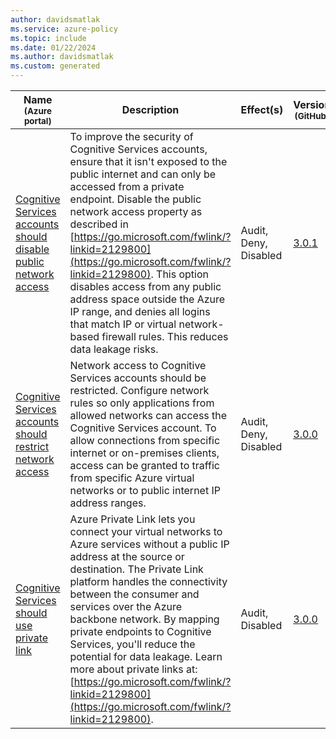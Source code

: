 ```yaml
---
author: davidsmatlak
ms.service: azure-policy
ms.topic: include
ms.date: 01/22/2024
ms.author: davidsmatlak
ms.custom: generated
---
```


|Name<br /><sub>(Azure portal)</sub> |Description |Effect(s) |Version<br /><sub>(GitHub)</sub> |
|---|---|---|---|
|[Cognitive Services accounts should disable public network access](https://portal.azure.com/#blade/Microsoft_Azure_Policy/PolicyDetailBlade/definitionId/%2Fproviders%2FMicrosoft.Authorization%2FpolicyDefinitions%2F0725b4dd-7e76-479c-a735-68e7ee23d5ca) |To improve the security of Cognitive Services accounts, ensure that it isn't exposed to the public internet and can only be accessed from a private endpoint. Disable the public network access property as described in [https://go.microsoft.com/fwlink/?linkid=2129800](https://go.microsoft.com/fwlink/?linkid=2129800). This option disables access from any public address space outside the Azure IP range, and denies all logins that match IP or virtual network-based firewall rules. This reduces data leakage risks. |Audit, Deny, Disabled |[3.0.1](https://github.com/Azure/azure-policy/blob/master/built-in-policies/policyDefinitions/Cognitive%20Services/CognitiveServices_DisablePublicNetworkAccess_Audit.json) |
|[Cognitive Services accounts should restrict network access](https://portal.azure.com/#blade/Microsoft_Azure_Policy/PolicyDetailBlade/definitionId/%2Fproviders%2FMicrosoft.Authorization%2FpolicyDefinitions%2F037eea7a-bd0a-46c5-9a66-03aea78705d3) |Network access to Cognitive Services accounts should be restricted. Configure network rules so only applications from allowed networks can access the Cognitive Services account. To allow connections from specific internet or on-premises clients, access can be granted to traffic from specific Azure virtual networks or to public internet IP address ranges. |Audit, Deny, Disabled |[3.0.0](https://github.com/Azure/azure-policy/blob/master/built-in-policies/policyDefinitions/Cognitive%20Services/CognitiveServices_NetworkAcls_Audit.json) |
|[Cognitive Services should use private link](https://portal.azure.com/#blade/Microsoft_Azure_Policy/PolicyDetailBlade/definitionId/%2Fproviders%2FMicrosoft.Authorization%2FpolicyDefinitions%2Fcddd188c-4b82-4c48-a19d-ddf74ee66a01) |Azure Private Link lets you connect your virtual networks to Azure services without a public IP address at the source or destination. The Private Link platform handles the connectivity between the consumer and services over the Azure backbone network. By mapping private endpoints to Cognitive Services, you'll reduce the potential for data leakage. Learn more about private links at: [https://go.microsoft.com/fwlink/?linkid=2129800](https://go.microsoft.com/fwlink/?linkid=2129800). |Audit, Disabled |[3.0.0](https://github.com/Azure/azure-policy/blob/master/built-in-policies/policyDefinitions/Cognitive%20Services/CognitiveServices_EnablePrivateEndpoints_Audit.json) |
